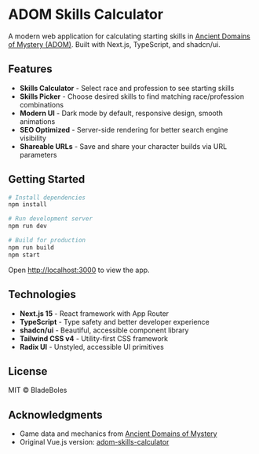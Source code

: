 # ADOM Skills Calculator

A modern web application for calculating starting skills in [Ancient Domains of Mystery (ADOM)](https://www.adom.de/). Built with Next.js, TypeScript, and shadcn/ui.

## Features

- **Skills Calculator** - Select race and profession to see starting skills
- **Skills Picker** - Choose desired skills to find matching race/profession combinations
- **Modern UI** - Dark mode by default, responsive design, smooth animations
- **SEO Optimized** - Server-side rendering for better search engine visibility
- **Shareable URLs** - Save and share your character builds via URL parameters

## Getting Started

```bash
# Install dependencies
npm install

# Run development server
npm run dev

# Build for production
npm run build
npm start
```

Open [http://localhost:3000](http://localhost:3000) to view the app.

## Technologies

- **Next.js 15** - React framework with App Router
- **TypeScript** - Type safety and better developer experience
- **shadcn/ui** - Beautiful, accessible component library
- **Tailwind CSS v4** - Utility-first CSS framework
- **Radix UI** - Unstyled, accessible UI primitives

## License

MIT © BladeBoles

## Acknowledgments

- Game data and mechanics from [Ancient Domains of Mystery](https://www.adom.de/)
- Original Vue.js version: [adom-skills-calculator](https://github.com/BladeBoles/adom-skills-calculator)
